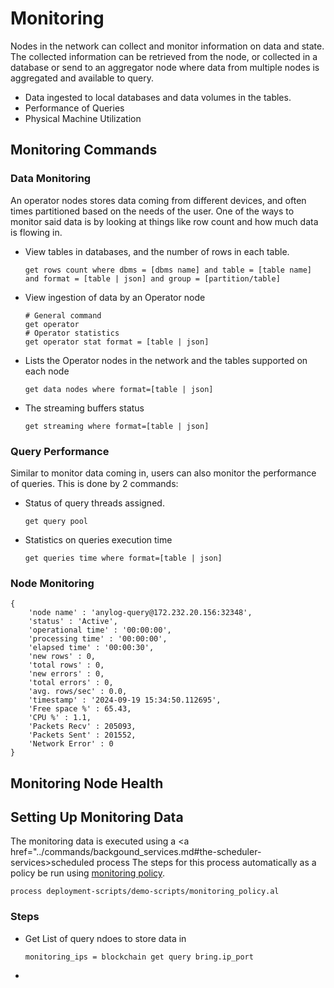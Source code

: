 # Monitoring
Nodes in the network can collect and monitor information on data and state. The collected information can be retrieved 
from the node, or collected in a database or send to an aggregator node where data from multiple nodes is aggregated and 
available to query.

<ul>
    <li>Data ingested to local databases and data volumes in the tables.</li>
    <li>Performance of Queries</li>
    <li>Physical Machine Utilization</li>
</ul>

## Monitoring Commands

<h3>Data Monitoring</h3>
An operator nodes stores data coming from different devices, and often times partitioned based on the needs of the user.
One of the ways to monitor said data is by looking at things like row count and how much data is flowing in. 

<ul>
    <li>View tables in databases, and the number of rows in each table.</li>
<pre class="code-frame"><code class="language-anylog">get rows count where dbms = [dbms name] and table = [table name] and format = [table | json] and group = [partition/table]</code></pre>
    <li>View ingestion of data by an Operator node</li>
<pre class="code-frame"><code class="language-anylog"># General command
get operator
# Operator statistics
get operator stat format = [table | json]</code></pre> 
    <li>Lists the Operator nodes in the network and the tables supported on each node</li>
<pre class="code-frame"><code class="language-anylog">get data nodes where format=[table | json]</code></pre>
    <li>The streaming buffers status</li>
<pre class="code-frame"><code class="language-anylog">get streaming where format=[table | json]</code></pre>
</ul>

<h3>Query Performance</h3>
Similar to monitor data coming in, users can also monitor the performance of queries. This is done by 2 commands: 
<ul>
    <li>Status of query threads assigned.</li>
<pre class="code-frame"><code class="language-anylog">get query pool</code></pre>
    <li>Statistics on queries execution time</li>
<pre class="code-frame"><code class="language-anylog">get queries time where format=[table | json]</code></pre>
</ul>

<h3>Node Monitoring</h3>



<pre class="code-frame"><code class="language-json">{
    'node name' : 'anylog-query@172.232.20.156:32348',
    'status' : 'Active',
    'operational time' : '00:00:00',
    'processing time' : '00:00:00',
    'elapsed time' : '00:00:30',
    'new rows' : 0,
    'total rows' : 0,
    'new errors' : 0,
    'total errors' : 0,
    'avg. rows/sec' : 0.0,
    'timestamp' : '2024-09-19 15:34:50.112695',
    'Free space %' : 65.43,
    'CPU %' : 1.1,
    'Packets Recv' : 205093,
    'Packets Sent' : 201552,
    'Network Error' : 0
}</code></pre>


## Monitoring Node Health 

## Setting Up Monitoring Data
The monitoring data is executed using a <a href="../commands/backgound_services.md#the-scheduler-services>scheduled process</a>
The steps for this process automatically as a policy be run using 
<a href="https://github.com/AnyLog-co/deployment-scripts/blob/main/demo-scripts/monitoring_policy.al" target="_blank">monitoring policy</a>.
<pre class="code-frame"><code class="language-anylog">process deployment-scripts/demo-scripts/monitoring_policy.al</code></pre> 

### Steps
<ul>
    <li>Get List of query ndoes to store data in</li>
<pre class="code-frame"><code class="language-anylog">monitoring_ips = blockchain get query bring.ip_port</code></pre>
    <li></li>
</ul>

